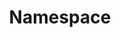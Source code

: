 ---
id: namespace
title: Namespace
slug: /get-started/terminology/namespace
sidebar_label: Namespace
sidebar_position: 1
---
